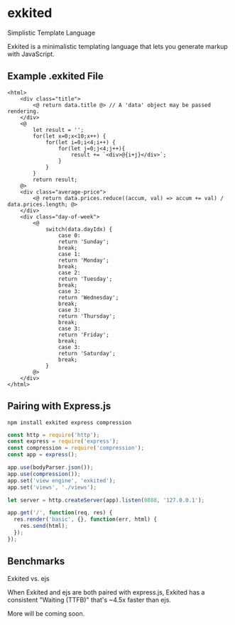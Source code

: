 # exkited

Simplistic Template Language

Exkited is a minimalistic templating language that lets you generate markup with JavaScript.

## Example .exkited File

```
<html>
    <div class="title">
        <@ return data.title @> // A 'data' object may be passed rendering.
    </div>
    <@
        let result = '';
        for(let x=0;x<10;x++) {
            for(let i=0;i<4;i++) {
                for(let j=0;j<4;j++){
                    result += `<div>@{i+j}</div>`;
                }
            }
        }
        return result;
    @>
    <div class="average-price">
        <@ return data.prices.reduce((accum, val) => accum += val) / data.prices.length; @>
    </div>
    <div class="day-of-week">
        <@
            switch(data.dayIdx) {
                case 0:
                return 'Sunday';
                break;
                case 1:
                return 'Monday';
                break;
                case 2:
                return 'Tuesday';
                break;
                case 3:
                return 'Wednesday';
                break;
                case 3:
                return 'Thursday';
                break;
                case 3:
                return 'Friday';
                break;
                case 3:
                return 'Saturday';
                break;
            }
        @>
    </div>
</html>
```

## Pairing with Express.js

```
npm install exkited express compression
```

```js
const http = require('http');
const express = require('express');
const compression = require('compression');
const app = express();

app.use(bodyParser.json());
app.use(compression());
app.set('view engine', 'exkited');
app.set('views', './views');

let server = http.createServer(app).listen(8888, '127.0.0.1');

app.get('/', function(req, res) {
  res.render('basic', {}, function(err, html) {
    res.send(html);
  });
});
```

## Benchmarks

Exkited vs. ejs

When Exkited and ejs are both paired with express.js, Exkited has a consistent "Waiting (TTFB)" that's ~4.5x faster than ejs.

More will be coming soon.
